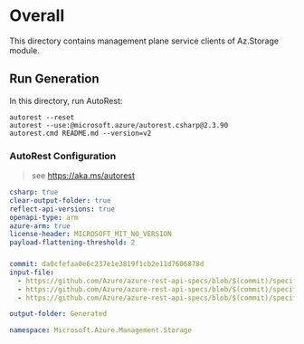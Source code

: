 # Overall
This directory contains management plane service clients of Az.Storage module.

## Run Generation
In this directory, run AutoRest:
```
autorest --reset
autorest --use:@microsoft.azure/autorest.csharp@2.3.90
autorest.cmd README.md --version=v2
```

### AutoRest Configuration
> see https://aka.ms/autorest
``` yaml
csharp: true
clear-output-folder: true
reflect-api-versions: true
openapi-type: arm
azure-arm: true
license-header: MICROSOFT_MIT_NO_VERSION
payload-flattening-threshold: 2
```



###
``` yaml
commit: da0cfefaa0e6c237e1e3819f1cb2e11d7606878d
input-file:
  - https://github.com/Azure/azure-rest-api-specs/blob/$(commit)/specification/storage/resource-manager/Microsoft.Storage/stable/2022-09-01/storage.json
  - https://github.com/Azure/azure-rest-api-specs/blob/$(commit)/specification/storage/resource-manager/Microsoft.Storage/stable/2022-09-01/blob.json
  - https://github.com/Azure/azure-rest-api-specs/blob/$(commit)/specification/storage/resource-manager/Microsoft.Storage/stable/2022-09-01/file.json

output-folder: Generated

namespace: Microsoft.Azure.Management.Storage
```